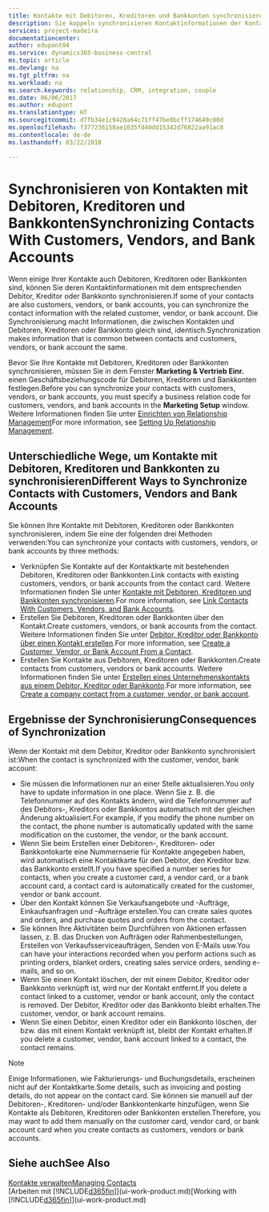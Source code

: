 ```yaml
---
title: Kontakte mit Debitoren, Kreditoren und Bankkonten synchronisieren| Microsoft Docs
description: Sie koppeln synchronisieren Kontaktinformationen der Kontakte, die auch Debitoren, Kreditoren oder Bankkonten sind, so aktualisieren Sie nur Informationen in einem Bereich.
services: project-madeira
documentationcenter: 
author: edupont04
ms.service: dynamics365-business-central
ms.topic: article
ms.devlang: na
ms.tgt_pltfrm: na
ms.workload: na
ms.search.keywords: relationship, CRM, integration, couple
ms.date: 06/06/2017
ms.author: edupont
ms.translationtype: HT
ms.sourcegitcommit: d7fb34e1c9428a64c71ff47be8bcff174649c00d
ms.openlocfilehash: f377236158ae1035fd40dd15342d76822aa91ac8
ms.contentlocale: de-de
ms.lasthandoff: 03/22/2018

---
```

# <a name="synchronizing-contacts-with-customers-vendors-and-bank-accounts"></a><span data-ttu-id="48640-103">Synchronisieren von Kontakten mit Debitoren, Kreditoren und Bankkonten</span><span class="sxs-lookup"><span data-stu-id="48640-103">Synchronizing Contacts With Customers, Vendors, and Bank Accounts</span></span>
<span data-ttu-id="48640-104">Wenn einige Ihrer Kontakte auch Debitoren, Kreditoren oder Bankkonten sind, können Sie deren Kontaktinformationen mit dem entsprechenden Debitor, Kreditor oder Bankkonto synchronisieren.</span><span class="sxs-lookup"><span data-stu-id="48640-104">If some of your contacts are also customers, vendors, or bank accounts, you can synchronize the contact information with the related customer, vendor, or bank account.</span></span> <span data-ttu-id="48640-105">Die Synchronisierung macht Informationen, die zwischen Kontakten und Debitoren, Kreditoren oder Bankkonto gleich sind, identisch.</span><span class="sxs-lookup"><span data-stu-id="48640-105">Synchronization makes information that is common between contacts and customers, vendors, or bank account the same.</span></span>  

<span data-ttu-id="48640-106">Bevor Sie Ihre Kontakte mit Debitoren, Kreditoren oder Bankkonten synchronisieren, müssen Sie in dem Fenster **Marketing & Vertrieb Einr.** einen Geschäftsbeziehungscode für Debitoren, Kreditoren und Bankkonten festlegen.</span><span class="sxs-lookup"><span data-stu-id="48640-106">Before you can synchronize your contacts with customers, vendors, or bank accounts, you must specify a business relation code for customers, vendors, and bank accounts in the **Marketing Setup** window.</span></span> <span data-ttu-id="48640-107">Weitere Informationen finden Sie unter [Einrichten von Relationship Management](marketing-setup-marketing.md)</span><span class="sxs-lookup"><span data-stu-id="48640-107">For more information, see [Setting Up Relationship Management](marketing-setup-marketing.md).</span></span>

## <a name="different-ways-to-synchronize-contacts-with-customers-vendors-and-bank-accounts"></a><span data-ttu-id="48640-108">Unterschiedliche Wege, um Kontakte mit Debitoren, Kreditoren und Bankkonten zu synchronisieren</span><span class="sxs-lookup"><span data-stu-id="48640-108">Different Ways to Synchronize Contacts with Customers, Vendors and Bank Accounts</span></span>
<span data-ttu-id="48640-109">Sie können Ihre Kontakte mit Debitoren, Kreditoren oder Bankkonten synchronisieren, indem Sie eine der folgenden drei Methoden verwenden:</span><span class="sxs-lookup"><span data-stu-id="48640-109">You can synchronize your contacts with customers, vendors, or bank accounts by three methods:</span></span>

* <span data-ttu-id="48640-110">Verknüpfen Sie Kontakte auf der Kontaktkarte mit bestehenden Debitoren, Kreditoren oder Bankkonten.</span><span class="sxs-lookup"><span data-stu-id="48640-110">Link contacts with existing customers, vendors, or bank accounts from the contact card.</span></span> <span data-ttu-id="48640-111">Weitere Informationen finden Sie unter [Kontakte mit Debitoren, Kreditoren und Bankkonten synchronisieren](marketing-how-link-contact.md).</span><span class="sxs-lookup"><span data-stu-id="48640-111">For more information, see [Link Contacts With Customers, Vendors, and Bank Accounts](marketing-how-link-contact.md).</span></span>
* <span data-ttu-id="48640-112">Erstellen Sie Debitoren, Kreditoren oder Bankkonten über den Kontakt.</span><span class="sxs-lookup"><span data-stu-id="48640-112">Create customers, vendors, or bank accounts from the contact.</span></span> <span data-ttu-id="48640-113">Weitere Informationen finden Sie unter [Debitor, Kreditor oder Bankkonto über einen Kontakt erstellen](marketing-how-create-contacts-new-customers-vendors-bank-accounts.md).</span><span class="sxs-lookup"><span data-stu-id="48640-113">For more information, see [Create a Customer, Vendor, or Bank Account From a Contact](marketing-how-create-contacts-new-customers-vendors-bank-accounts.md).</span></span>
* <span data-ttu-id="48640-114">Erstellen Sie Kontakte aus Debitoren, Kreditoren oder Bankkonten.</span><span class="sxs-lookup"><span data-stu-id="48640-114">Create contacts from customers, vendors or bank accounts.</span></span> <span data-ttu-id="48640-115">Weitere Informationen finden Sie unter [Erstellen eines Unternehmenskontakts aus einem Debitor, Kreditor oder Bankkonto](marketing-how-create-contact-companies.md).</span><span class="sxs-lookup"><span data-stu-id="48640-115">For more information, see [Create a company contact from a customer, vendor, or bank account](marketing-how-create-contact-companies.md).</span></span>

## <a name="consequences-of-synchronization"></a><span data-ttu-id="48640-116">Ergebnisse der Synchronisierung</span><span class="sxs-lookup"><span data-stu-id="48640-116">Consequences of Synchronization</span></span>
<span data-ttu-id="48640-117">Wenn der Kontakt mit dem Debitor, Kreditor oder Bankkonto synchronisiert ist:</span><span class="sxs-lookup"><span data-stu-id="48640-117">When the contact is synchronized with the customer, vendor, bank account:</span></span>

* <span data-ttu-id="48640-118">Sie müssen die Informationen nur an einer Stelle aktualisieren.</span><span class="sxs-lookup"><span data-stu-id="48640-118">You only have to update information in one place.</span></span> <span data-ttu-id="48640-119">Wenn Sie z. B. die Telefonnummer auf des Kontakts ändern, wird die Telefonnummer auf des Debitors-, Kreditors oder Bankkontos automatisch mit der gleichen Änderung aktualisiert.</span><span class="sxs-lookup"><span data-stu-id="48640-119">For example, if you modify the phone number on the contact, the phone number is automatically updated with the same modification on the customer, the vendor, or the bank account.</span></span>
* <span data-ttu-id="48640-120">Wenn Sie beim Erstellen einer Debitoren-, Kreditoren- oder Bankkontokarte eine Nummernserie für Kontakte angegeben haben, wird automatisch eine Kontaktkarte für den Debitor, den Kreditor bzw. das Bankkonto erstellt.</span><span class="sxs-lookup"><span data-stu-id="48640-120">If you have specified a number series for contacts, when you create a customer card, a vendor card, or a bank account card, a contact card is automatically created for the customer, vendor or bank account.</span></span>
* <span data-ttu-id="48640-121">Über den Kontakt können Sie Verkaufsangebote und -Aufträge, Einkaufsanfragen und –Aufträge erstellen.</span><span class="sxs-lookup"><span data-stu-id="48640-121">You can create sales quotes and orders, and purchase quotes and orders from the contact.</span></span>
* <span data-ttu-id="48640-122">Sie können Ihre Aktivitäten beim Durchführen von Aktionen erfassen lassen, z. B. das Drucken von Aufträgen oder Rahmenbestellungen, Erstellen von Verkaufsserviceaufträgen, Senden von E-Mails usw.</span><span class="sxs-lookup"><span data-stu-id="48640-122">You can have your interactions recorded when you perform actions such as printing orders, blanket orders, creating sales service orders, sending e-mails, and so on.</span></span>
* <span data-ttu-id="48640-123">Wenn Sie einen Kontakt löschen, der mit einem Debitor, Kreditor oder Bankkonto verknüpft ist, wird nur der Kontakt entfernt.</span><span class="sxs-lookup"><span data-stu-id="48640-123">If you delete a contact linked to a customer, vendor or bank account, only the contact is removed.</span></span> <span data-ttu-id="48640-124">Der Debitor, Kreditor oder das Bankkonto bleibt erhalten.</span><span class="sxs-lookup"><span data-stu-id="48640-124">The customer, vendor, or bank account remains.</span></span>
* <span data-ttu-id="48640-125">Wenn Sie einen Debitor, einen Kreditor oder ein Bankkonto löschen, der bzw. das mit einem Kontakt verknüpft ist, bleibt der Kontakt erhalten.</span><span class="sxs-lookup"><span data-stu-id="48640-125">If you delete a customer, vendor, bank account linked to a contact, the contact remains.</span></span>

> [!NOTE]  
>   <span data-ttu-id="48640-126">Einige Informationen, wie Fakturierungs- und Buchungsdetails, erscheinen nicht auf der Kontaktkarte.</span><span class="sxs-lookup"><span data-stu-id="48640-126">Some details, such as invoicing and posting details, do not appear on the contact card.</span></span> <span data-ttu-id="48640-127">Sie können sie manuell auf der Debitoren-, Kreditoren- und/oder Bankkontenkarte hinzufügen, wenn Sie Kontakte als Debitoren, Kreditoren oder Bankkonten erstellen.</span><span class="sxs-lookup"><span data-stu-id="48640-127">Therefore, you may want to add them manually on the customer card, vendor card, or bank account card when you create contacts as customers, vendors or bank accounts.</span></span>

## <a name="see-also"></a><span data-ttu-id="48640-128">Siehe auch</span><span class="sxs-lookup"><span data-stu-id="48640-128">See Also</span></span>
[<span data-ttu-id="48640-129">Kontakte verwalten</span><span class="sxs-lookup"><span data-stu-id="48640-129">Managing Contacts</span></span>](marketing-contacts.md)  
<span data-ttu-id="48640-130">[Arbeiten mit [!INCLUDE[d365fin](includes/d365fin_md.md)]](ui-work-product.md)</span><span class="sxs-lookup"><span data-stu-id="48640-130">[Working with [!INCLUDE[d365fin](includes/d365fin_md.md)]](ui-work-product.md)</span></span>

